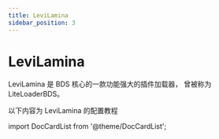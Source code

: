 ```yaml
---
title: LeviLamina
sidebar_position: 3
---
```


# LeviLamina

LeviLamina 是 BDS 核心的一款功能强大的插件加载器， 曾被称为 LiteLoaderBDS。

以下内容为 LeviLamina 的配置教程

import DocCardList from '@theme/DocCardList';

<DocCardList />
